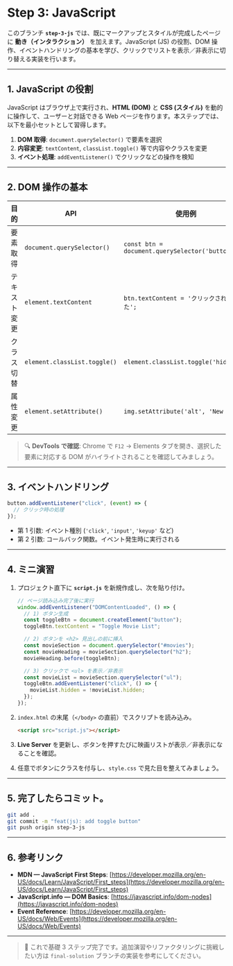 # Step 3: JavaScript

このブランチ **`step-3-js`** では、既にマークアップとスタイルが完成したページに **動き（インタラクション）** を加えます。JavaScript (JS) の役割、DOM 操作、イベントハンドリングの基本を学び、クリックでリストを表示／非表示に切り替える実装を行います。

---

## 1. JavaScript の役割

JavaScript はブラウザ上で実行され、**HTML (DOM)** と **CSS (スタイル)** を動的に操作して、ユーザーと対話できる Web ページを作ります。本ステップでは、以下を最小セットとして習得します。

1. **DOM 取得**: `document.querySelector()` で要素を選択
2. **内容変更**: `textContent`, `classList.toggle()` 等で内容やクラスを変更
3. **イベント処理**: `addEventListener()` でクリックなどの操作を検知

---

## 2. DOM 操作の基本

| 目的         | API                          | 使用例                                          |
| ------------ | ---------------------------- | ----------------------------------------------- |
| 要素取得     | `document.querySelector()`   | `const btn = document.querySelector('button');` |
| テキスト変更 | `element.textContent`        | `btn.textContent = 'クリックされました';`       |
| クラス切替   | `element.classList.toggle()` | `element.classList.toggle('hidden');`           |
| 属性変更     | `element.setAttribute()`     | `img.setAttribute('alt', 'New alt');`           |

> 🔍 **DevTools で確認**: Chrome で `F12` → Elements タブを開き、選択した要素に対応する DOM がハイライトされることを確認してみましょう。

---

## 3. イベントハンドリング

```js
button.addEventListener("click", (event) => {
  // クリック時の処理
});
```

- 第 1 引数: イベント種別 (`'click'`, `'input'`, `'keyup'` など)
- 第 2 引数: コールバック関数。イベント発生時に実行される

---

## 4. ミニ演習

1. プロジェクト直下に **`script.js`** を新規作成し、次を貼り付け。

   ```js
   // ページ読み込み完了後に実行
   window.addEventListener("DOMContentLoaded", () => {
     // 1) ボタン生成
     const toggleBtn = document.createElement("button");
     toggleBtn.textContent = "Toggle Movie List";

     // 2) ボタンを <h2> 見出しの前に挿入
     const movieSection = document.querySelector("#movies");
     const movieHeading = movieSection.querySelector("h2");
     movieHeading.before(toggleBtn);

     // 3) クリックで <ul> を表示／非表示
     const movieList = movieSection.querySelector("ul");
     toggleBtn.addEventListener("click", () => {
       movieList.hidden = !movieList.hidden;
     });
   });
   ```

2. `index.html` の末尾（`</body>` の直前）でスクリプトを読み込み。

   ```html
   <script src="script.js"></script>
   ```

3. **Live Server** を更新し、ボタンを押すたびに映画リストが表示／非表示になることを確認。
4. 任意でボタンにクラスを付与し、`style.css` で見た目を整えてみましょう。

---

## 5. 完了したらコミット。

```bash
git add .
git commit -m "feat(js): add toggle button"
git push origin step-3-js
```

---

## 6. 参考リンク

- **MDN — JavaScript First Steps**: [https://developer.mozilla.org/en-US/docs/Learn/JavaScript/First_steps](https://developer.mozilla.org/en-US/docs/Learn/JavaScript/First_steps)
- **JavaScript.info — DOM Basics**: [https://javascript.info/dom-nodes](https://javascript.info/dom-nodes)
- **Event Reference**: [https://developer.mozilla.org/en-US/docs/Web/Events](https://developer.mozilla.org/en-US/docs/Web/Events)

---

> 🎉 これで基礎 3 ステップ完了です。追加演習やリファクタリングに挑戦したい方は `final-solution` ブランチの実装を参考にしてください。
